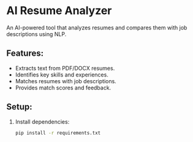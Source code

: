 # AI Resume Analyzer
An AI-powered tool that analyzes resumes and compares them with job descriptions using NLP.

## Features:
- Extracts text from PDF/DOCX resumes.
- Identifies key skills and experiences.
- Matches resumes with job descriptions.
- Provides match scores and feedback.

## Setup:
1. Install dependencies:
   ```sh
   pip install -r requirements.txt
